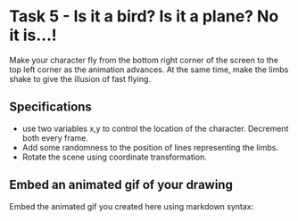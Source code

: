 # Task 5 - Is it a bird? Is it a plane? No it is...!

Make your character fly from the bottom right corner of the screen to the top left corner as the animation advances. At the same time, make the limbs shake to give the illusion of fast flying.

## Specifications

- use two variables x,y to control the location of the character. Decrement both every frame.
- Add some randomness to the position of lines representing the limbs.
- Rotate the scene using coordinate transformation.

## Embed an animated gif of your drawing

Embed the animated gif you created here using markdown syntax: